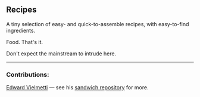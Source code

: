 ## Recipes

A tiny selection of easy- and quick-to-assemble recipes, with easy-to-find ingredients. 

Food. That's it.

Don't expect the mainstream to intrude here.

---- 

### Contributions:

[Edward Vielmetti](https://github.com/vielmetti) — see his [sandwich repository](https://github.com/vielmetti/sandwich) for more.

